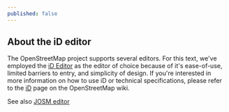 ```yaml
---
published: false
---
```


## About the iD editor

The OpenStreetMap project supports several editors. For this text, we've employed the [iD Editor](http://wiki.openstreetmap.org/wiki/ID) as the editor of choice because of it's ease-of-use, limited barriers to entry, and simplicity of design. If you're interested in more information on how to use iD or technical specifications, please refer to the [iD](http://wiki.openstreetmap.org/wiki/ID) page on the OpenStreetMap wiki.

See also [JOSM editor](_posts/en/modules/resources/josm.md)


